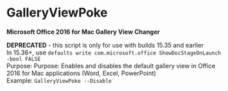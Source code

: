 # GalleryViewPoke
<b>Microsoft Office 2016 for Mac Gallery View Changer</b>

<b>DEPRECATED</b> - this script is only for use with builds 15.35 and earlier</br>
In 15.36+, use `defaults write com.microsoft.office ShowDocStageOnLaunch -bool FALSE`</br>
Purpose: Purpose: Enables and disables the default gallery view in Office 2016 for Mac applications (Word, Excel, PowerPoint)</br>
Example: `GalleryViewPoke --Disable`</br>
